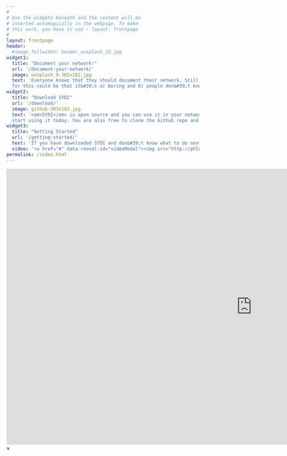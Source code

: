 ```yaml
---
#
# Use the widgets beneath and the content will be
# inserted automagically in the webpage. To make
# this work, you have to use › layout: frontpage
#
layout: frontpage
header:
  #image_fullwidth: header_unsplash_12.jpg
widget1:
  title: "Document your network!"
  url: '/document-your-network/'
  image: unsplash_9-302x182.jpg
  text: 'Everyone knows that they should document their network. Still hardly any network has good documentation. The reasons
  for this could be that it&#39;s a) boring and b) people don&#39;t know where to start.'
widget2:
  title: "Download SYDI"
  url: '/download/'
  image: github-303x182.jpg
  text: '<em>SYDI</em> is open source and you can use it in your network without paying any license fee. Download it and
  start using it today. You are also free to clone the Github repo and improve SYDI and help the community.'
widget3:
  title: "Getting Started"
  url: '/getting-started/'
  text: 'If you have downloaded SYDI and don&#39;t know what to do next. Don&#39; worry, once you&#39;ve tested it it&#39;s easy to use. If you still get stuck please let me know and I&#39;ll try to improve the documentation'
  video: '<a href="#" data-reveal-id="videoModal"><img src="http://phlow.github.io/feeling-responsive/images/start-video-feeling-responsive-302x182.jpg" width="302" height="182" alt=""/></a>'
permalink: /index.html
---
```


<div id="videoModal" class="reveal-modal large" data-reveal="">
  <div class="flex-video widescreen vimeo" style="display: block;">
    <iframe width="1280" height="720" src="https://www.youtube.com/embed/3b5zCFSmVvU" frameborder="0" allowfullscreen></iframe>
  </div>
  <a class="close-reveal-modal">&#215;</a>
</div>
